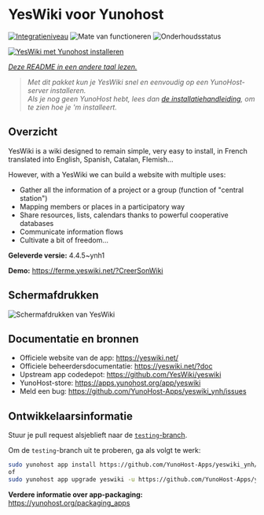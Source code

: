 <!--
NB: Deze README is automatisch gegenereerd door <https://github.com/YunoHost/apps/tree/master/tools/readme_generator>
Hij mag NIET handmatig aangepast worden.
-->

# YesWiki voor Yunohost

[![Integratieniveau](https://dash.yunohost.org/integration/yeswiki.svg)](https://ci-apps.yunohost.org/ci/apps/yeswiki/) ![Mate van functioneren](https://ci-apps.yunohost.org/ci/badges/yeswiki.status.svg) ![Onderhoudsstatus](https://ci-apps.yunohost.org/ci/badges/yeswiki.maintain.svg)

[![YesWiki met Yunohost installeren](https://install-app.yunohost.org/install-with-yunohost.svg)](https://install-app.yunohost.org/?app=yeswiki)

*[Deze README in een andere taal lezen.](./ALL_README.md)*

> *Met dit pakket kun je YesWiki snel en eenvoudig op een YunoHost-server installeren.*  
> *Als je nog geen YunoHost hebt, lees dan [de installatiehandleiding](https://yunohost.org/install), om te zien hoe je 'm installeert.*

## Overzicht

YesWiki is a wiki designed to remain simple, very easy to install, in French translated into English, Spanish, Catalan, Flemish...

However, with a YesWiki we can build a website with multiple uses:
- Gather all the information of a project or a group (function of "central station")
- Mapping members or places in a participatory way
- Share resources, lists, calendars thanks to powerful cooperative databases
- Communicate information flows
- Cultivate a bit of freedom...


**Geleverde versie:** 4.4.5~ynh1

**Demo:** <https://ferme.yeswiki.net/?CreerSonWiki>

## Schermafdrukken

![Schermafdrukken van YesWiki](./doc/screenshots/yeswiki_screenshots.png)

## Documentatie en bronnen

- Officiele website van de app: <https://yeswiki.net/>
- Officiele beheerdersdocumentatie: <https://yeswiki.net/?doc>
- Upstream app codedepot: <https://github.com/YesWiki/yeswiki>
- YunoHost-store: <https://apps.yunohost.org/app/yeswiki>
- Meld een bug: <https://github.com/YunoHost-Apps/yeswiki_ynh/issues>

## Ontwikkelaarsinformatie

Stuur je pull request alsjeblieft naar de [`testing`-branch](https://github.com/YunoHost-Apps/yeswiki_ynh/tree/testing).

Om de `testing`-branch uit te proberen, ga als volgt te werk:

```bash
sudo yunohost app install https://github.com/YunoHost-Apps/yeswiki_ynh/tree/testing --debug
of
sudo yunohost app upgrade yeswiki -u https://github.com/YunoHost-Apps/yeswiki_ynh/tree/testing --debug
```

**Verdere informatie over app-packaging:** <https://yunohost.org/packaging_apps>
